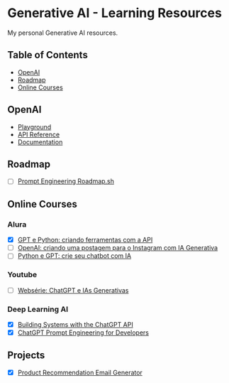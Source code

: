 # Generative AI - Learning Resources

My personal Generative AI resources.

## Table of Contents

- [OpenAI](#openai)
- [Roadmap](#roadmap)
- [Online Courses](#online-courses)

## OpenAI

- [Playground](https://platform.openai.com/playground?mode=chat&model=gpt-3.5-turbo)
- [API Reference](https://platform.openai.com/docs/api-reference/introduction)
- [Documentation](https://platform.openai.com/docs/introduction)

## Roadmap

- [ ] [Prompt Engineering Roadmap.sh](https://roadmap.sh/prompt-engineering)

## Online Courses

### Alura

- [x] [GPT e Python: criando ferramentas com a API](https://cursos.alura.com.br/course/gpt-python-criando-ferramentas-api)
- [ ] [OpenAI: criando uma postagem para o Instagram com IA Generativa](https://cursos.alura.com.br/course/openai-criando-postagem-instagram-ia-generativa)
- [ ] [Python e GPT: crie seu chatbot com IA](https://cursos.alura.com.br/course/python-gpt-crie-chatbot-ia)

### Youtube

- [ ] [Websérie: ChatGPT e IAs Generativas](https://www.youtube.com/playlist?list=PLh2Y_pKOa4Ud316ih975nbh3YbF5R4uZP)

### Deep Learning AI
- [x] [Building Systems with the ChatGPT API](https://learn.deeplearning.ai/chatgpt-building-system/lesson/1/introduction)
- [x] [ChatGPT Prompt Engineering for Developers](https://learn.deeplearning.ai/chatgpt-prompt-eng/lesson/1/introduction)

## Projects

- [x] [Product Recommendation Email Generator](https://github.com/helioLJ/gpt-and-python/blob/main/product_recommendation_email_generator.py)
